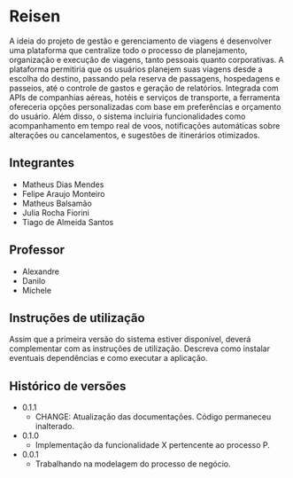 # Reisen

A ideia do projeto de gestão e gerenciamento de viagens é desenvolver uma plataforma que centralize todo o processo de planejamento, organização e execução de viagens, tanto pessoais quanto corporativas. A plataforma permitiria que os usuários planejem suas viagens desde a escolha do destino, passando pela reserva de passagens, hospedagens e passeios, até o controle de gastos e geração de relatórios. Integrada com APIs de companhias aéreas, hotéis e serviços de transporte, a ferramenta ofereceria opções personalizadas com base em preferências e orçamento do usuário. Além disso, o sistema incluiria funcionalidades como acompanhamento em tempo real de voos, notificações automáticas sobre alterações ou cancelamentos, e sugestões de itinerários otimizados.

## Integrantes

* Matheus Dias Mendes 
* Felipe Araujo Monteiro 
* Matheus Balsamão
* Julia Rocha Fiorini
* Tiago de Almeida Santos 

## Professor

* Alexandre 
* Danilo
* Michele

## Instruções de utilização

Assim que a primeira versão do sistema estiver disponível, deverá complementar com as instruções de utilização. Descreva como instalar eventuais dependências e como executar a aplicação.

## Histórico de versões

* 0.1.1
    * CHANGE: Atualização das documentações. Código permaneceu inalterado.
* 0.1.0
    * Implementação da funcionalidade X pertencente ao processo P.
* 0.0.1
    * Trabalhando na modelagem do processo de negócio.

